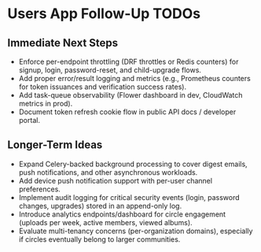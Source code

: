 # Users App Follow-Up TODOs

## Immediate Next Steps
- Enforce per-endpoint throttling (DRF throttles or Redis counters) for signup, login, password-reset, and child-upgrade flows.
- Add proper error/result logging and metrics (e.g., Prometheus counters for token issuances and verification success rates).
- Add task-queue observability (Flower dashboard in dev, CloudWatch metrics in prod).
- Document token refresh cookie flow in public API docs / developer portal.

## Longer-Term Ideas
- Expand Celery-backed background processing to cover digest emails, push notifications, and other asynchronous workloads.
- Add device push notification support with per-user channel preferences.
- Implement audit logging for critical security events (login, password changes, upgrades) stored in an append-only log.
- Introduce analytics endpoints/dashboard for circle engagement (uploads per week, active members, viewed albums).
- Evaluate multi-tenancy concerns (per-organization domains), especially if circles eventually belong to larger communities.
